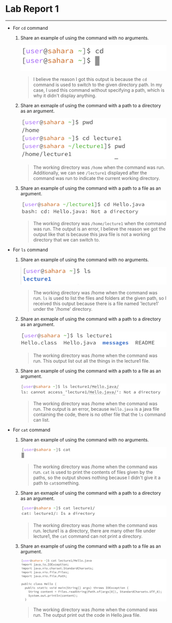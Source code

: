 # Lab Report 1
---
- For `cd` command
  
  1. Share an example of using the command with no arguments.
     
     ![](Screenshot/cd-no-arguments.png)

     > I believe the reason I got this output is because the `cd` command is used to switch to the given directory path. In my case, I used this command without specifying a path, which is why it didn't display anything.
     
  2. Share an exmaple of using the command with a path to a directory as an argument.
 
     ![](Screenshot/cd-with-directory.png)

     > The working directory was `/home` when the command was run. Additionally, we can see `/lecture1` displayed after the command was run to indicate the current working directory.
     
  3. Share an example of using the command with a path to a file as an argument.
     
     ![](Screenshot/cd-file.png)
     
     > The working directory was `/home/lecture1` when the command was run. The output is an error, I believe the reason we got the output like that is because this java file is not a working directory that we can switch to.

- For `ls` command
  1. Share an example of using the command with no arguments.
     
     ![](Screenshot/ls-no-arguments.png)

     > The working directory was /home when the command was run. `ls` is used to list the files and folders at the given path, so I received this output because there is a file named 'lecture1' under the '/home' directory.
     
  2. Share an exmaple of using the command with a path to a directory as an argument.
     
     ![](Screenshot/ls-with-directory.png)

     > The working directory was /home when the command was run. This output list out all the things in the lecture1 file.
     
  3. Share an example of using the command with a path to a file as an argument.
     
     ![](Screenshot/ls-file.png)

     > The working directory was /home when the command was run. The output is an error, because `Hello.java` is a java file containing the code, there is no other file that the `ls` command can list.

- For `cat` command
  1. Share an example of using the command with no arguments.
     
     ![](Screenshot/cat-no-arguments.png)

     > The working directory was /home when the command was run. `cat` is used to print the contents of files given by the paths, so the output shows nothing because I didn't give it a path to `cat`something.
     
  2. Share an exmaple of using the command with a path to a directory as an argument.
     
     ![](Screenshot/cat-with-directory.png)

     > The working directory was /home when the command was run. lecture1 is a directory, there are many other file under lecture1, the `cat` command can not print a directory.
     
  3. Share an example of using the command with a path to a file as an argument.
     
     ![](Screenshot/cat-file.png)

     > The working directory was /home when the command was run. The output print out the code in Hello.java file.
